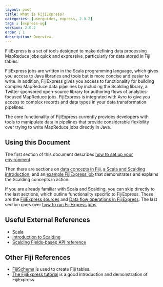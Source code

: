 ```yaml
---
layout: post
title: What is FijiExpress?
categories: [userguides, express, 2.0.2]
tags : [express-ug]
version: 2.0.2
order : 1
description: Overview.
---
```


FijiExpress is a set of tools designed to make defining data processing MapReduce jobs quick and
expressive, particularly for data stored in Fiji tables.

FijiExpress jobs are written in the Scala programming language, which gives you access to
Java libraries and tools but is more concise and easier to write. In addition, FijiExpress
gives you access to functionality for building complex MapReduce data pipelines by
including the Scalding library, a Twitter sponsored open-source library for authoring
flows of analytics-focused MapReduce jobs. FijiExpress is integrated with Avro to give
you access to complex records and data types in your data transformation pipelines.

The core functionality of FijiExpress currently provides developers with tools
to manipulate data in pipelines that provide considerable flexibility over
trying to write MapReduce jobs directly in Java.

## Using this Document

The first section of this document describes [how to set up your
environment]({{site.userguide_express_2.0.2}}/setup).

Then there are sections on [data concepts in
Fiji]({{site.userguide_express_2.0.2}}/data-concepts), [a Scala and Scalding
introduction]({{site.userguide_express_2.0.2}}/basic-scala-scalding), and an [example FijiExpress
job]({{site.userguide_express_2.0.2}}/example-job) that demonstrates and explains the Scalding
concepts in action.

If you are already familiar with Scala and Scalding, you can skip directly to the last sections,
which outline functionality specific to FijiExpress.  These are the [FijiExpress
sources]({{site.userguide_express_2.0.2}}/fiji-sources) and [Data flow operations in
FijiExpress]({{site.userguide_express_2.0.2}}/data-flow-ops).  The last section goes over [how to
run FijiExpress jobs]({{site.userguide_express_2.0.2}}/running-jobs).

## Useful External References

* [Scala](http://www.scala-lang.org/documentation/)
* [Introduction to
  Scalding](https://github.com/twitter/scalding/wiki/Getting-Started#wordcount-in-scalding)
* [Scalding Fields-based API
  reference](https://github.com/twitter/scalding/wiki/Fields-based-API-Reference)

## Other Fiji References

* [FijiSchema]({{site.userguide_schema_1_4_1}}/fiji-schema-overview) is used to
  create Fiji tables.
* [The FijiExpress tutorial]({{site.tutorial_express_devel}}/express-overview) is a good
  introduction and demonstration of FijiExpress.
